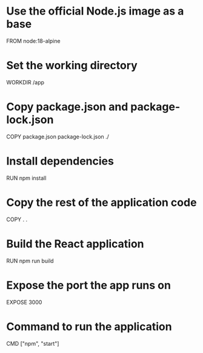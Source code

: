 # Use the official Node.js image as a base
FROM node:18-alpine

# Set the working directory
WORKDIR /app

# Copy package.json and package-lock.json
COPY package.json package-lock.json ./

# Install dependencies
RUN npm install

# Copy the rest of the application code
COPY . .

# Build the React application
RUN npm run build

# Expose the port the app runs on
EXPOSE 3000

# Command to run the application
CMD ["npm", "start"]